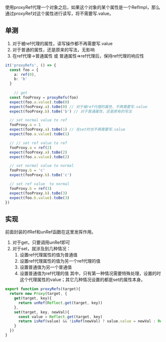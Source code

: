 使用proxyRef代理一个对象之后，如果这个对象的某个属性是一个RefImpl，那么通过proxyRef对这个属性进行读写，将不需要写.value。
## 单测
1. 对于被ref代理的属性，读写操作都不再需要写.value
2. 对于普通的属性，还是原来的写法，无影响
3. 在ref代理->普通属性 或 普通属性=>ref代理后，保持ref代理的响应性
```ts
it('proxyRefs', () => {
  const foo = {
    a: ref(0),
    b: 'b'
  }
    
    // get
  const fooProxy = proxyRefs(foo)
  expect(foo.a.value).toBe(0)
  expect(fooProxy.a).toBe(0) // 对于被ref代理的属性，不再需要写.value
  expect(fooProxy.b).toBe('b') // 对于普通属性，还是原有的写法

  // set normal value to ref
  fooProxy.a = 1
  expect(fooProxy.a).toBe(1) // 在set时也不再需要写.value
  expect(foo.a.value).toBe(1)

  // // set ref value to ref
  fooProxy.a = ref(2)
  expect(fooProxy.a).toBe(2)
  expect(foo.a.value).toBe(2)

  // set normal value to normal
  fooProxy.b = 'c'
  expect(fooProxy.b).toBe('c')

  // set ref value  to normal
  fooProxy.b = ref(3)
  expect(fooProxy.b).toBe(3)
  expect(foo.b.value).toBe(3)
})
```

## 实现
前面封装的ifRef和unRef函数在这里发挥作用。
1. 对于get，只要调用unRef即可
2. 对于set，就涉及到几种情况：
	1. 设置ref代理属性的值为普通值
	2. 设置ref代理属性的值为另一个ref代理的值
	3. 设置普通值为另一个普通值
	4. 设置普通值为ref代理的值
  其中，只有第一种情况需要特殊处理，设置的时这个代理属性的value；其它几种情况设置的都是set的属性本身。

```ts
export function proxyRefs(target){
  return new Proxy(target, {
    get(target, key){
      return unRef(Reflect.get(target, key))
    },
    set(target, key, newVal){
      const value = Reflect.get(target, key)
      return isRef(value) && !isRef(newVal) ? value.value = newVal : Reflect.set(target, key, newVal)
    }
  })
}
```
